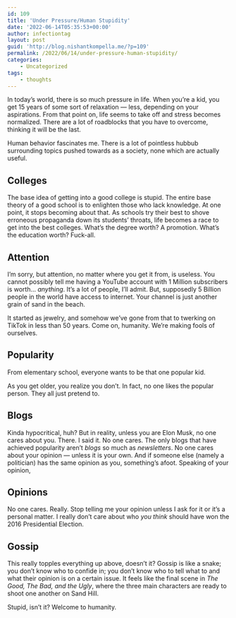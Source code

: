 ```yaml
---
id: 109
title: 'Under Pressure/Human Stupidity'
date: '2022-06-14T05:35:53+00:00'
author: infectiontag
layout: post
guid: 'http://blog.nishantkompella.me/?p=109'
permalink: /2022/06/14/under-pressure-human-stupidity/
categories:
    - Uncategorized
tags:
    - thoughts
---
```


In today’s world, there is so much pressure in life. When you’re a kid, you get 15 years of some sort of relaxation — less, depending on your aspirations. From that point on, life seems to take off and stress becomes normalized. There are a lot of roadblocks that you have to overcome, thinking it will be the last.

Human behavior fascinates me. There is a lot of pointless hubbub surrounding topics pushed towards as a society, none which are actually useful.

## Colleges

The base idea of getting into a good college is stupid. The entire base theory of a good school is to enlighten those who lack knowledge. At one point, it stops becoming about that. As schools try their best to shove erroneous propaganda down its students’ throats, life becomes a race to get into the best colleges. What’s the degree worth? A promotion. What’s the education worth? Fuck-all.

## Attention

I’m sorry, but attention, no matter where you get it from, is useless. You cannot possibly tell me having a YouTube account with 1 Million subscribers is worth… *anything*. It’s a lot of people, I’ll admit. But, supposedly 5 Billion people in the world have access to internet. Your channel is just another grain of sand in the beach.

It started as jewelry, and somehow we’ve gone from that to twerking on TikTok in less than 50 years. Come on, humanity. We’re making fools of ourselves.

## Popularity

From elementary school, everyone wants to be that one popular kid.

As you get older, you realize you don’t. In fact, no one likes the popular person. They all just pretend to.

## Blogs

Kinda hypocritical, huh? But in reality, unless you are Elon Musk, no one cares about you. There. I said it. No one cares. The only blogs that have achieved popularity aren’t *blogs* so much as *newsletters*. No one cares about your opinion — unless it is your own. And if someone else (namely a politician) has the same opinion as you, something’s afoot. Speaking of your opinion,

## Opinions

No one cares. Really. Stop telling me your opinion unless I ask for it or it’s a personal matter. I really don’t care about who *you think* should have won the 2016 Presidential Election.

## Gossip

This really topples everything up above, doesn’t it? Gossip is like a snake; you don’t know who to confide in; you don’t know who to tell what to and what their opinion is on a certain issue. It feels like the final scene in *The Good, The Bad, and the Ugly*, where the three main characters are ready to shoot one another on Sand Hill.

Stupid, isn’t it? Welcome to humanity.
